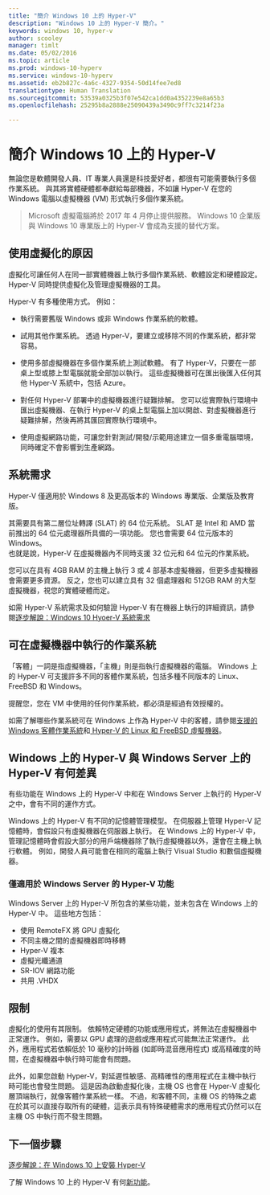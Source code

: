 ```yaml
---
title: "簡介 Windows 10 上的 Hyper-V"
description: "Windows 10 上的 Hyper-V 簡介。"
keywords: windows 10, hyper-v
author: scooley
manager: timlt
ms.date: 05/02/2016
ms.topic: article
ms.prod: windows-10-hyperv
ms.service: windows-10-hyperv
ms.assetid: eb2b827c-4a6c-4327-9354-50d14fee7ed8
translationtype: Human Translation
ms.sourcegitcommit: 53539a0325b3f07e542ca1dd0a4352239e8a65b3
ms.openlocfilehash: 25295b8a2888e25090439a3490c9ff7c3214f23a

---
```


# 簡介 Windows 10 上的 Hyper-V

無論您是軟體開發人員、IT 專業人員還是科技愛好者，都很有可能需要執行多個作業系統。  與其將實體硬體都奉獻給每部機器，不如讓 Hyper-V 在您的 Windows 電腦以虛擬機器 (VM) 形式執行多個作業系統。

> Microsoft 虛擬電腦將於 2017 年 4 月停止提供服務。 Windows 10 企業版與 Windows 10 專業版上的 Hyper-V 會成為支援的替代方案。  

## 使用虛擬化的原因
虛擬化可讓任何人在同一部實體機器上執行多個作業系統、軟體設定和硬體設定。  Hyper-V 同時提供虛擬化及管理虛擬機器的工具。

Hyper-V 有多種使用方式。 例如：

* 執行需要舊版 Windows 或非 Windows 作業系統的軟體。 

* 試用其他作業系統。 透過 Hyper-V，要建立或移除不同的作業系統，都非常容易。

* 使用多部虛擬機器在多個作業系統上測試軟體。 有了 Hyper-V，只要在一部桌上型或膝上型電腦就能全部加以執行。 這些虛擬機器可在匯出後匯入任何其他 Hyper-V 系統中，包括 Azure。

* 對任何 Hyper-V 部署中的虛擬機器進行疑難排解。 您可以從實際執行環境中匯出虛擬機器、在執行 Hyper-V 的桌上型電腦上加以開啟、對虛擬機器進行疑難排解，然後再將其匯回實際執行環境中。 

* 使用虛擬網路功能，可讓您針對測試/開發/示範用途建立一個多重電腦環境，同時確定不會影響到生產網路。

## 系統需求
Hyper-V 僅適用於 Windows 8 及更高版本的 Windows 專業版、企業版及教育版。

其需要具有第二層位址轉譯 (SLAT) 的 64 位元系統。 SLAT 是 Intel 和 AMD 當前推出的 64 位元處理器所具備的一項功能。  您也會需要 64 位元版本的 Windows。  
也就是說，Hyper-V 在虛擬機器內不同時支援 32 位元和 64 位元的作業系統。

您可以在具有 4GB RAM 的主機上執行 3 或 4 部基本虛擬機器，但更多虛擬機器會需要更多資源。 反之，您也可以建立具有 32 個處理器和 512GB RAM 的大型虛擬機器，視您的實體硬體而定。

如需 Hyper-V 系統需求及如何驗證 Hyper-V 有在機器上執行的詳細資訊，請參閱[逐步解說：Windows 10 Hyoer-V 系統需求](..\quick_start\walkthrough_install.md)


## 可在虛擬機器中執行的作業系統
「客體」一詞是指虛擬機器，「主機」則是指執行虛擬機器的電腦。 Windows 上的 Hyper-V 可支援許多不同的客體作業系統，包括多種不同版本的 Linux、FreeBSD 和 Windows。 

提醒您，您在 VM 中使用的任何作業系統，都必須是經過有效授權的。 

如需了解哪些作業系統可在 Windows 上作為 Hyper-V 中的客體，請參閱[支援的 Windows 客體作業系統](supported_guest_os.md)和[ Hyper-V 的 Linux 和 FreeBSD 虛擬機器](https://technet.microsoft.com/library/dn531030.aspx)。 


## Windows 上的 Hyper-V 與 Windows Server 上的 Hyper-V 有何差異
有些功能在 Windows 上的 Hyper-V 中和在 Windows Server 上執行的 Hyper-V 之中，會有不同的運作方式。 

Windows 上的 Hyper-V 有不同的記憶體管理模型。 在伺服器上管理 Hyper-V 記憶體時，會假設只有虛擬機器在伺服器上執行。 在 Windows 上的 Hyper-V 中，管理記憶體時會假設大部分的用戶端機器除了執行虛擬機器以外，還會在主機上執行軟體。 例如，開發人員可能會在相同的電腦上執行 Visual Studio 和數個虛擬機器。

### 僅適用於 Windows Server 的 Hyper-V 功能
Windows Server 上的 Hyper-V 所包含的某些功能，並未包含在 Windows 上的 Hyper-V 中。 這些地方包括：

* 使用 RemoteFX 將 GPU 虛擬化 
* 不同主機之間的虛擬機器即時移轉
* Hyper-V 複本
* 虛擬光纖通道
* SR-IOV 網路功能
* 共用 .VHDX

## 限制
虛擬化的使用有其限制。 依賴特定硬體的功能或應用程式，將無法在虛擬機器中正常運作。 例如，需要以 GPU 處理的遊戲或應用程式可能無法正常運作。 此外，應用程式若依賴低於 10 毫秒的計時器 (如即時混音應用程式) 或高精確度的時間，在虛擬機器中執行時可能會有問題。

此外，如果您啟動 Hyper-V，對延遲性敏感、高精確性的應用程式在主機中執行時可能也會發生問題。  這是因為啟動虛擬化後，主機 OS 也會在 Hyper-V 虛擬化層頂端執行，就像客體作業系統一樣。 不過，和客體不同，主機 OS 的特殊之處在於其可以直接存取所有的硬體，這表示具有特殊硬體需求的應用程式仍然可以在主機 OS 中執行而不發生問題。

## 下一個步驟
[逐步解說：在 Windows 10 上安裝 Hyper-V](..\quick_start\walkthrough_install.md) 

了解 Windows 10 上的 Hyper-V 有何[新功能](whats_new.md)。




<!--HONumber=Jul16_HO2-->


